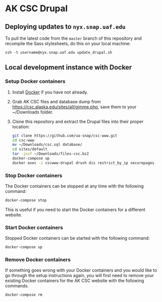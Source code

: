# AK CSC Drupal

## Deploying updates to `nyx.snap.uaf.edu`

To pull the latest code from the `master` branch of this repository and recompile the Sass stylesheets, do this on your local machine:

`ssh -t username@nyx.snap.uaf.edu update_drupal.sh`

## Local development instance with Docker

### Setup Docker containers

1. Install [Docker](https://www.docker.com/) if you have not already.

1. Grab AK CSC files and database dump from https://csc.alaska.edu/sites/all/gimme.php, save them to your ~/Downloads folder.

1. Clone this repository and extract the Drupal files into their proper location:

   ```bash
   git clone https://github.com/ua-snap/csc-www.git
   cd csc-www
   mv ~/Downloads/csc.sql database/
   cd sites/default
   tar -jxvf ~/Downloads/files-csc.bz2
   docker-compose up
   docker exec -i cscwww-drupal drush dis restrict_by_ip securepages
   ```

### Stop Docker containers

The Docker containers can be stopped at any time with the following command:

```bash
docker-compose stop
```

This is useful if you need to start the Docker containers for a different website.

### Start Docker containers

Stopped Docker containers can be started with the following command:

```bash
docker-compose up
```

### Remove Docker containers

If something goes wrong with your Docker containers and you would like to go through the setup instructions again, you will first need to remove your existing Docker containers for the AK CSC website with the following commands.

 ```bash
 docker-compose rm
 ```
